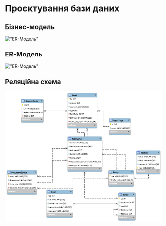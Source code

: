 # Проєктування бази даних

## Бізнес-модель
!["ER-Модель"](http://www.plantuml.com/plantuml/png/bLLDRzim3BthLmZPfItg8i4s3EXXw4U7ePSXsBhpeDXC8KIH34fE5cpzxxCZAwKeOyDo4jyZtoDjMhdnGM7ejaRuZRQjGhMLjL7Uorz2oZjLRvxHTRQvTyQXVDFKwmzhrJEtY6u_WlF5-yMxjqEwmmOmHr-8i0-0uCAXXVj2URs6LRCIO8CE1_dDTLZ3Wmhgs8TkhgMseJzrQAvbW9_3MRLw0uSnV16fTebkhGsmy0gsIXiEjihxlSE6uyOzQyj17rGePDLE1OKSHVVQWBQg3dftYiT8P8t9wkBKE6zELfIa7JA6jCaOskl_KgMUI2FrQFNx8tj0Vw7I8_Xa0nwo83wnqp7wnJHHBaM9NEbc0kpGJA1nRuJ8gcNLErABNAQakLwHaPplG0Lwxir-VFx--91ZDW3kbCb0VnJp6JPyFK9GdMXyTCcaA4xKA9m42KRDddgAnxrh0LcrdSYpFYXZ08KWjQDJ4iya65SgiOHa-LNjqrAGy2Z9iGPyZReDsbbEzI4UbaxRm9bLR-Y58BfnFPFlX3ZdcGEZYGrbw8rMW_VG36W9qc5BXewSCfwSCrvcKNol9FQ0Ert35zT0JjZXkXMfQ6Wu4gAeezofb81KbvvPB_4p9d4SbW1qHegx5kpjyZ5sIviLIPSWIPb1H5jI8ecVmFYJKeudyXysEvjVNfpFgcfsjhXSdCzUFx-IeljVqkETECsblJdco8Zsz9YNxk9f-b_LR0bZSZaPVTsKd1EIrqvRK0rk86x0DjtM_040)

## ER-Модель
!["ER-Модель"](http://www.plantuml.com/plantuml/png/bL9TZzCm47pFhx3A6xfAZG0XvUbwTnBg0r3nyGCszlPawdYZzUPAXEw_unJdew4Ht4iKpywC9vEz3G8iJUMoSBI-1ePAQGSXg5-PKdUWZuzCZJVtv8ZLAwCFxmyG9rjcEYLmax_9txxhwCG6-H9zdXW7GKQIjiRxlvmF1onDcQ4NAwtwIWrhV021Smvh2cMznBU6NQ44VtRlKDiZjkdut4ll42I9r8VlkuTU6P_8J-3wSpXV4GhrsUDQQFqHV1lXBbr7cJb-Y_0iYeSAXopM1m7da4VPLcjCFJ8vdEVSHGKtLJo5cN68EQt6JsHmk2jAXrHp_M95ium6WsPRYoK_O5IZt-vtXMgXSgFv5pZrvV_R8sgutLEylOzG8iYisMajrAJGM84TmpfwjADh3I6SYCq01069GKeYX-0Z04yn8XUAoX-ePQ7cFLFt6z3yv_T4PJRPljNcvlLAhTTgbT_ag_CgPDrZDaW_--geNv-hmrHqzaUVm3WzqyRmovo-puLfxp_TjZ72fkDEHfUqbpZbbqvPOYV6mWVTeZTDvNu3)

## Реляційна схема
!["EER-Модель"](../images/dia.png)
